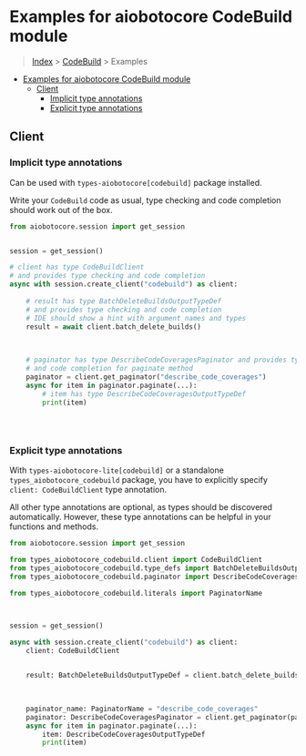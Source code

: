 <a id="examples-for-aiobotocore-codebuild-module"></a>

# Examples for aiobotocore CodeBuild module

> [Index](../README.md) > [CodeBuild](./README.md) > Examples

- [Examples for aiobotocore CodeBuild module](#examples-for-aiobotocore-codebuild-module)
  - [Client](#client)
    - [Implicit type annotations](#implicit-type-annotations)
    - [Explicit type annotations](#explicit-type-annotations)

<a id="client"></a>

## Client

<a id="implicit-type-annotations"></a>

### Implicit type annotations

Can be used with `types-aiobotocore[codebuild]` package installed.

Write your `CodeBuild` code as usual, type checking and code completion should
work out of the box.

```python
from aiobotocore.session import get_session


session = get_session()

# client has type CodeBuildClient
# and provides type checking and code completion
async with session.create_client("codebuild") as client:
    
    # result has type BatchDeleteBuildsOutputTypeDef
    # and provides type checking and code completion
    # IDE should show a hint with argument names and types
    result = await client.batch_delete_builds()
    

    
    # paginator has type DescribeCodeCoveragesPaginator and provides type checking
    # and code completion for paginate method
    paginator = client.get_paginator("describe_code_coverages")
    async for item in paginator.paginate(...):
        # item has type DescribeCodeCoveragesOutputTypeDef
        print(item)
    

    
```

<a id="explicit-type-annotations"></a>

### Explicit type annotations

With `types-aiobotocore-lite[codebuild]` or a standalone
`types_aiobotocore_codebuild` package, you have to explicitly specify
`client: CodeBuildClient` type annotation.

All other type annotations are optional, as types should be discovered
automatically. However, these type annotations can be helpful in your functions
and methods.

```python
from aiobotocore.session import get_session

from types_aiobotocore_codebuild.client import CodeBuildClient
from types_aiobotocore_codebuild.type_defs import BatchDeleteBuildsOutputTypeDef
from types_aiobotocore_codebuild.paginator import DescribeCodeCoveragesPaginator

from types_aiobotocore_codebuild.literals import PaginatorName



session = get_session()

async with session.create_client("codebuild") as client:
    client: CodeBuildClient

    
    result: BatchDeleteBuildsOutputTypeDef = client.batch_delete_builds()
    

    
    paginator_name: PaginatorName = "describe_code_coverages"
    paginator: DescribeCodeCoveragesPaginator = client.get_paginator(paginator_name)
    async for item in paginator.paginate(...):
        item: DescribeCodeCoveragesOutputTypeDef
        print(item)
    

    
```
